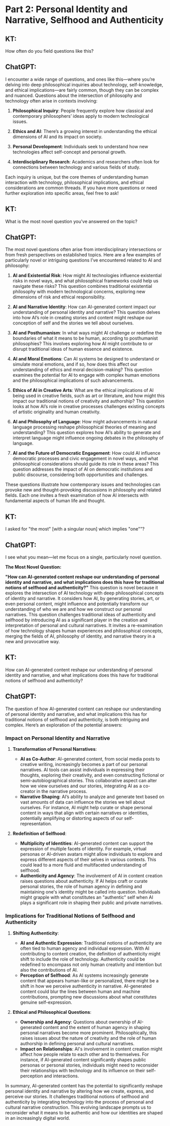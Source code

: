 
# Part 2: Personal Identity and Narrative, Selfhood and Authenticity

## KT:
How often do you field questions like this?

## ChatGPT:
I encounter a wide range of questions, and ones like this—where you’re delving into deep philosophical inquiries about technology, self-knowledge, and ethical implications—are fairly common, though they can be complex and nuanced. Questions about the intersection of philosophy and technology often arise in contexts involving:

1. **Philosophical Inquiry**: People frequently explore how classical and contemporary philosophers’ ideas apply to modern technological issues.
  
2. **Ethics and AI**: There’s a growing interest in understanding the ethical dimensions of AI and its impact on society.

3. **Personal Development**: Individuals seek to understand how new technologies affect self-concept and personal growth.

4. **Interdisciplinary Research**: Academics and researchers often look for connections between technology and various fields of study.

Each inquiry is unique, but the core themes of understanding human interaction with technology, philosophical implications, and ethical considerations are common threads. If you have more questions or need further exploration into specific areas, feel free to ask!

## KT:
What is the most novel question you've answered on the topic?

## ChatGPT:
The most novel questions often arise from interdisciplinary intersections or from fresh perspectives on established topics. Here are a few examples of particularly novel or intriguing questions I’ve encountered related to AI and philosophy:

1. **AI and Existential Risk**: How might AI technologies influence existential risks in novel ways, and what philosophical frameworks could help us navigate these risks? This question combines traditional existential philosophy with modern technological concerns, exploring new dimensions of risk and ethical responsibility.

2. **AI and Narrative Identity**: How can AI-generated content impact our understanding of personal identity and narrative? This question delves into how AI’s role in creating stories and content might reshape our conception of self and the stories we tell about ourselves.

3. **AI and Posthumanism**: In what ways might AI challenge or redefine the boundaries of what it means to be human, according to posthumanist philosophies? This involves exploring how AI might contribute to or disrupt traditional ideas of human essence and existence.

4. **AI and Moral Emotions**: Can AI systems be designed to understand or simulate moral emotions, and if so, how does this affect our understanding of ethics and moral decision-making? This question examines the potential for AI to engage with complex human emotions and the philosophical implications of such advancements.

5. **Ethics of AI in Creative Arts**: What are the ethical implications of AI being used in creative fields, such as art or literature, and how might this impact our traditional notions of creativity and authorship? This question looks at how AI’s role in creative processes challenges existing concepts of artistic originality and human creativity.

6. **AI and Philosophy of Language**: How might advancements in natural language processing reshape philosophical theories of meaning and understanding? This question explores how AI’s ability to generate and interpret language might influence ongoing debates in the philosophy of language.

7. **AI and the Future of Democratic Engagement**: How could AI influence democratic processes and civic engagement in novel ways, and what philosophical considerations should guide its role in these areas? This question addresses the impact of AI on democratic institutions and public discourse, considering both opportunities and challenges.

These questions illustrate how contemporary issues and technologies can provoke new and thought-provoking discussions in philosophy and related fields. Each one invites a fresh examination of how AI intersects with fundamental aspects of human life and thought.

## KT:
I asked for "the most" [with a singular noun] which implies "one""?

## ChatGPT:
I see what you mean—let me focus on a single, particularly novel question.

**The Most Novel Question:**

**"How can AI-generated content reshape our understanding of personal identity and narrative, and what implications does this have for traditional notions of selfhood and authenticity?"**
This question is novel because it explores the intersection of AI technology with deep philosophical concepts of identity and narrative. It considers how AI, by generating stories, art, or even personal content, might influence and potentially transform our understanding of who we are and how we construct our personal narratives. This question challenges traditional ideas of authenticity and selfhood by introducing AI as a significant player in the creation and interpretation of personal and cultural narratives. It invites a re-examination of how technology shapes human experiences and philosophical concepts, merging the fields of AI, philosophy of identity, and narrative theory in a new and provocative way.


## KT: 
How can AI-generated content reshape our understanding of personal identity and narrative, and what implications does this have for traditional notions of selfhood and authenticity?

## ChatGPT:
The question of how AI-generated content can reshape our understanding of personal identity and narrative, and what implications this has for traditional notions of selfhood and authenticity, is both intriguing and complex. Here’s an exploration of the potential answers:

### Impact on Personal Identity and Narrative

1. **Transformation of Personal Narratives**:
   - **AI as Co-Author**: AI-generated content, from social media posts to creative writing, increasingly becomes a part of our personal narratives. AI tools can assist individuals in expressing their thoughts, exploring their creativity, and even constructing fictional or semi-autobiographical stories. This collaborative aspect can alter how we view ourselves and our stories, integrating AI as a co-creator in the narrative process.
   - **Narrative Shaping**: AI’s ability to analyze and generate text based on vast amounts of data can influence the stories we tell about ourselves. For instance, AI might help curate or shape personal content in ways that align with certain narratives or identities, potentially amplifying or distorting aspects of our self-representation.

2. **Redefinition of Selfhood**:
   - **Multiplicity of Identities**: AI-generated content can support the expression of multiple facets of identity. For example, virtual personas or AI-driven avatars might allow individuals to explore and express different aspects of their selves in various contexts. This could lead to a more fluid and multifaceted understanding of selfhood.
   - **Authenticity and Agency**: The involvement of AI in content creation raises questions about authenticity. If AI helps craft or curate personal stories, the role of human agency in defining and maintaining one's identity might be called into question. Individuals might grapple with what constitutes an "authentic" self when AI plays a significant role in shaping their public and private narratives.

### Implications for Traditional Notions of Selfhood and Authenticity

1. **Shifting Authenticity**:
   - **AI and Authentic Expression**: Traditional notions of authenticity are often tied to human agency and individual expression. With AI contributing to content creation, the definition of authenticity might shift to include the role of technology. Authenticity could be redefined to encompass not only human creativity and intention but also the contributions of AI.
   - **Perception of Selfhood**: As AI systems increasingly generate content that appears human-like or personalized, there might be a shift in how we perceive authenticity in narrative. AI-generated content could blur the lines between human and machine contributions, prompting new discussions about what constitutes genuine self-expression.

2. **Ethical and Philosophical Questions**:
   - **Ownership and Agency**: Questions about ownership of AI-generated content and the extent of human agency in shaping personal narratives become more prominent. Philosophically, this raises issues about the nature of creativity and the role of human authorship in defining personal and cultural narratives.
   - **Impact on Relationships**: AI's involvement in content creation might affect how people relate to each other and to themselves. For instance, if AI-generated content significantly shapes public personas or personal stories, individuals might need to reconsider their relationships with technology and its influence on their self-perception and interactions.

In summary, AI-generated content has the potential to significantly reshape personal identity and narrative by altering how we create, express, and perceive our stories. It challenges traditional notions of selfhood and authenticity by integrating technology into the process of personal and cultural narrative construction. This evolving landscape prompts us to reconsider what it means to be authentic and how our identities are shaped in an increasingly digital world.
